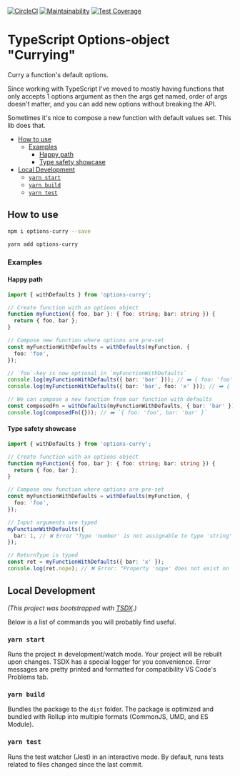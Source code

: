 [![CircleCI](https://circleci.com/gh/KATT/options-curry.svg?style=shield)](https://circleci.com/gh/KATT/options-curry) [![Maintainability](https://api.codeclimate.com/v1/badges/7fe8350eab922963ff12/maintainability)](https://codeclimate.com/github/KATT/options-curry/maintainability) [![Test Coverage](https://api.codeclimate.com/v1/badges/7fe8350eab922963ff12/test_coverage)](https://codeclimate.com/github/KATT/options-curry/test_coverage)

# TypeScript Options-object "Currying" <!-- omit in toc -->

Curry a function's default options.

Since working with TypeScript I've moved to mostly having functions that only accepts 1 options argument as then the args get named, order of args doesn't matter, and you can add new options without breaking the API.

Sometimes it's nice to compose a new function with default values set. This lib does that.

- [How to use](#how-to-use)
  - [Examples](#examples)
    - [Happy path](#happy-path)
    - [Type safety showcase](#type-safety-showcase)
- [Local Development](#local-development)
  - [`yarn start`](#yarn-start)
  - [`yarn build`](#yarn-build)
  - [`yarn test`](#yarn-test)

## How to use

```sh
npm i options-curry --save
```

```sh
yarn add options-curry
```

### Examples

#### Happy path

```typescript
import { withDefaults } from 'options-curry';

// Create function with an options object
function myFunction({ foo, bar }: { foo: string; bar: string }) {
  return { foo, bar };
}

// Compose new function where options are pre-set
const myFunctionWithDefaults = withDefaults(myFunction, {
  foo: 'foo',
});

// `foo`-key is now optional in `myFunctionWithDefaults`
console.log(myFunctionWithDefaults({ bar: 'bar' })); // ➡️ { foo: 'foo', bar: 'bar' }
console.log(myFunctionWithDefaults({ bar: 'bar', foo: 'x' })); // ➡️ ️{ foo: 'x', bar: 'bar' }

// We can compose a new function from our function with defaults
const composedFn = withDefaults(myFunctionWithDefaults, { bar: 'bar' });
console.log(composedFn({})); // ➡️ `{ foo: 'foo', bar: 'bar' }`
```

#### Type safety showcase

```typescript
import { withDefaults } from 'options-curry';

// Create function with an options object
function myFunction({ foo, bar }: { foo: string; bar: string }) {
  return { foo, bar };
}

// Compose new function where options are pre-set
const myFunctionWithDefaults = withDefaults(myFunction, {
  foo: 'foo',
});

// Input arguments are typed
myFunctionWithDefaults({
  bar: 1, // ❌ Error "Type 'number' is not assignable to type 'string'"
});

// ReturnType is typed
const ret = myFunctionWithDefaults({ bar: 'x' });
console.log(ret.nope); // ❌ Error: "Property 'nope' does not exist on type '{ foo: string; bar: string; }"
```

## Local Development

_(This project was bootstrapped with [TSDX](https://github.com/jaredpalmer/tsdx).)_

Below is a list of commands you will probably find useful.

### `yarn start`

Runs the project in development/watch mode. Your project will be rebuilt upon changes. TSDX has a special logger for you convenience. Error messages are pretty printed and formatted for compatibility VS Code's Problems tab.

### `yarn build`

Bundles the package to the `dist` folder.
The package is optimized and bundled with Rollup into multiple formats (CommonJS, UMD, and ES Module).

### `yarn test`

Runs the test watcher (Jest) in an interactive mode.
By default, runs tests related to files changed since the last commit.
